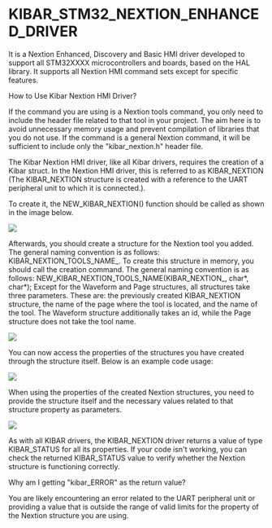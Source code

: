 # KIBAR_STM32_NEXTION_ENHANCED_DRIVER
It is a Nextion Enhanced, Discovery and Basic HMI driver developed to support all STM32XXXX microcontrollers and boards, based on the HAL library. It supports all Nextion HMI command sets except for specific features.

How to Use Kibar Nextion HMI Driver?

If the command you are using is a Nextion tools command, you only need to include the header file related to that tool in your project. The aim here is to avoid unnecessary memory usage and prevent compilation of libraries that you do not use. If the command is a general Nextion command, it will be sufficient to include only the "kibar_nextion.h" header file.

The Kibar Nextion HMI driver, like all Kibar drivers, requires the creation of a Kibar struct. In the Nextion HMI driver, this is referred to as KIBAR_NEXTION (The KIBAR_NEXTION structure is created with a reference to the UART peripheral unit to which it is connected.).

To create it, the NEW_KIBAR_NEXTION() function should be called as shown in the image below.

<img src="Images/IMAGE1" width="auto">

Afterwards, you should create a structure for the Nextion tool you added. The general naming convention is as follows: KIBAR_NEXTION_TOOLS_NAME_. To create this structure in memory, you should call the creation command. The general naming convention is as follows: NEW_KIBAR_NEXTION_TOOLS_NAME(KIBAR_NEXTION_, char*, char*); Except for the Waveform and Page structures, all structures take three parameters. These are: the previously created KIBAR_NEXTION structure, the name of the page where the tool is located, and the name of the tool. The Waveform structure additionally takes an id, while the Page structure does not take the tool name.

<img src="Images/IMAGE2" width="auto">

You can now access the properties of the structures you have created through the structure itself. Below is an example code usage:

<img src="Images/IMAGE3" width="auto">

When using the properties of the created Nextion structures, you need to provide the structure itself and the necessary values related to that structure property as parameters.

<img src="Images/IMAGE4" width="auto">


As with all KIBAR drivers, the KIBAR_NEXTION driver returns a value of type KIBAR_STATUS for all its properties. If your code isn't working, you can check the returned KIBAR_STATUS value to verify whether the Nextion structure is functioning correctly.


Why am I getting "kibar_ERROR" as the return value?

You are likely encountering an error related to the UART peripheral unit or providing a value that is outside the range of valid limits for the property of the Nextion structure you are using.
